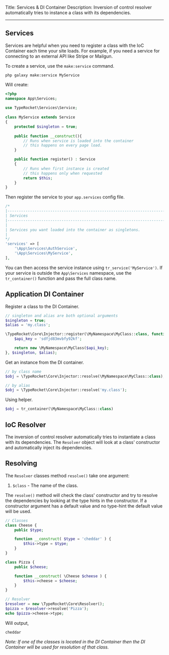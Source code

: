 Title: Services & DI Container
Description: Inversion of control resolver automatically tries to instance a class with its dependencies.

---

## Services 

Services are helpful when you need to register a class with the IoC Container each time your site loads. For example, if you need a service for connecting to an external API like Stripe or Mailgun.

To create a service, use the `make:service` command.

```
php galaxy make:service MyService
```

Will create:

```php
<?php  
namespace App\Services;  
  
use TypeRocket\Services\Service;  
  
class MyService extends Service  
{  
    protected $singleton = true;
    
    public function __construct(){
		// Runs when service is loaded into the container
		// this happens on every page load.
	}

	public function register() : Service  
	{  
	    // Runs when first instance is created
	    // this happens only when requested
	    return $this; 
	}
}
```

Then register the service to your `app.services` config file.

```php
/*  
|--------------------------------------------------------------------------  
| Services  
|--------------------------------------------------------------------------  
|  
| Services you want loaded into the container as singletons.  
|  
*/  
'services' => [
    '\App\Services\AuthService',
    '\App\Services\MyService',  
],
``` 

You can then access the service instance using `tr_service('MyService')`. If your service is outside the `App\Services` namespace, use the `tr_container()` function and pass the full class name.

## Application DI Container

Register a class to the DI Container.

```php
// singleton and alias are both optional arguments
$singleton = true;
$alias = 'my.class';

\TypeRocket\Core\Injector::register(\MyNamespace\MyClass::class, function () {
    $api_key = 'sdfjd83mvbfy92kf';

    return new \MyNamespace\MyClass($api_key);
}, $singleton, $alias);
```

Get an instance from the DI container.

```php
// by class name
$obj = \TypeRocket\Core\Injector::resolve(\MyNamespace\MyClass::class);

// by alias
$obj = \TypeRocket\Core\Injector::resolve('my.class');
```

Using helper.

```php
$obj = tr_container(\MyNamespace\MyClass::class)
```


## IoC Resolver

The inversion of control resolver automatically tries to instantiate a class with its dependencies. The `Resolver` object will look at a class' constructor and automatically inject its dependencies.

## Resolving

The `Resolver` classes method `resolve()` take one argument:

1. `$class` - The name of the class.

The `resolve()` method will check the class' constructor and try to resolve the dependencies by looking at the type hints in the constructor. If a constructor argument has a default value and no type-hint the default value will be used.

```php
// Classes
class Cheese {
    public $type;

    function __construct( $type = 'cheddar' ) {
        $this->type = $type;
    }
}

class Pizza {
    public $cheese;

    function __construct( \Cheese $cheese ) {
        $this->cheese = $cheese;
    }
}

// Resolver
$resolver = new \TypeRocket\Core\Resolver();
$pizza = $resolver->resolve('Pizza');
echo $pizza->cheese->type;
```

Will output,

```
cheddar
```

*Note: If one of the classes is located in the DI Container then the DI Container will be used for resolution of that class.*